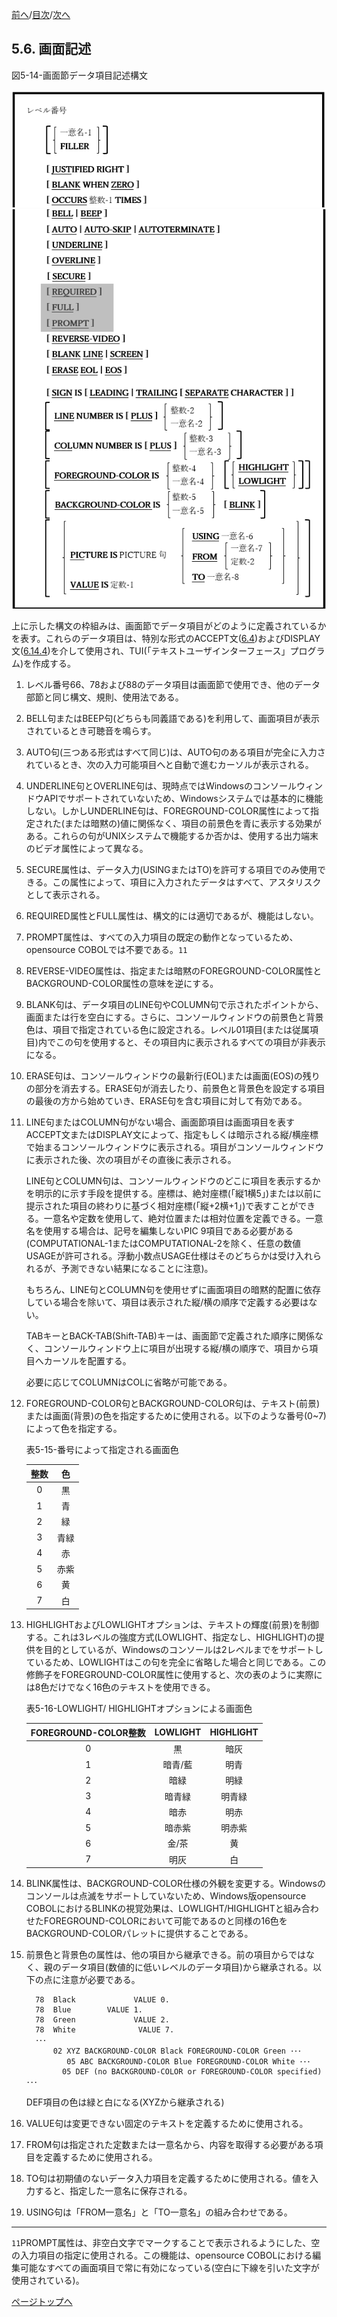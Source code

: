 <!--navi start1-->
[前へ](5-5.md)/[目次](https://momoko-yokogawa.github.io/opensourcecobol.github.io/markdown/TOC.html)/[次へ](6-1-1.md)
<!--navi end1-->
## 5.6. 画面記述

図5-14-画面節データ項目記述構文

![alt text](Image/5-14-1.png)
![alt text](Image/5-14-2.png)

上に示した構文の枠組みは、画面節でデータ項目がどのように定義されているかを表す。これらのデータ項目は、特別な形式のACCEPT文([6.4](6-4-1.md))およびDISPLAY文([6.14.4](6-14-4.md))を介して使用され、TUI(「テキストユーザインターフェース」プログラム)を作成する。

1. レベル番号66、78および88のデータ項目は画面節で使用でき、他のデータ部節と同じ構文、規則、使用法である。

2. BELL句またはBEEP句(どちらも同義語である)を利用して、画面項目が表示されているとき可聴音を鳴らす。

3. AUTO句(三つある形式はすべて同じ)は、AUTO句のある項目が完全に入力されているとき、次の入力可能項目へと自動で進むカーソルが表示される。

4. UNDERLINE句とOVERLINE句は、現時点ではWindowsのコンソールウィンドウAPIでサポートされていないため、Windowsシステムでは基本的に機能しない。しかしUNDERLINE句は、FOREGROUND-COLOR属性によって指定された(または暗黙の)値に関係なく、項目の前景色を青に表示する効果がある。これらの句がUNIXシステムで機能するか否かは、使用する出力端末のビデオ属性によって異なる。

5. SECURE属性は、データ入力(USINGまたはTO)を許可する項目でのみ使用できる。この属性によって、項目に入力されたデータはすべて、アスタリスクとして表示される。

6. REQUIRED属性とFULL属性は、構文的には適切であるが、機能はしない。

7. PROMPT属性は、すべての入力項目の既定の動作となっているため、opensource COBOLでは不要である。`11`

8. REVERSE-VIDEO属性は、指定または暗黙のFOREGROUND-COLOR属性とBACKGROUND-COLOR属性の意味を逆にする。

9. BLANK句は、データ項目のLINE句やCOLUMN句で示されたポイントから、画面または行を空白にする。さらに、コンソールウィンドウの前景色と背景色は、項目で指定されている色に設定される。レベル01項目(または従属項目)内でこの句を使用すると、その項目内に表示されるすべての項目が非表示になる。

10. ERASE句は、コンソールウィンドウの最新行(EOL)または画面(EOS)の残りの部分を消去する。ERASE句が消去したり、前景色と背景色を設定する項目の最後の方から始めていき、ERASE句を含む項目に対して有効である。

11. LINE句またはCOLUMN句がない場合、画面節項目は画面項目を表すACCEPT文またはDISPLAY文によって、指定もしくは暗示される縦/横座標で始まるコンソールウィンドウに表示される。項目がコンソールウィンドウに表示された後、次の項目がその直後に表示される。

    LINE句とCOLUMN句は、コンソールウィンドウのどこに項目を表示するかを明示的に示す手段を提供する。座標は、絶対座標(「縦1横5」)または以前に提示された項目の終わりに基づく相対座標(「縦+2横+1」)で表すことができる。一意名や定数を使用して、絶対位置または相対位置を定義できる。一意名を使用する場合は、記号を編集しないPIC 9項目である必要がある(COMPUTATIONAL-1またはCOMPUTATIONAL-2を除く、任意の数値USAGEが許可される。浮動小数点USAGE仕様はそのどちらかは受け入れられるが、予測できない結果になることに注意)。

      もちろん、LINE句とCOLUMN句を使用せずに画面項目の暗黙的配置に依存している場合を除いて、項目は表示された縦/横の順序で定義する必要はない。

      TABキーとBACK-TAB(Shift-TAB)キーは、画面節で定義された順序に関係なく、コンソールウィンドウ上に項目が出現する縦/横の順序で、項目から項目へカーソルを配置する。

      必要に応じてCOLUMNはCOLに省略が可能である。

12. FOREGROUND-COLOR句とBACKGROUND-COLOR句は、テキスト(前景)または画面(背景)の色を指定するために使用される。以下のような番号(0~7)によって色を指定する。

    表5-15-番号によって指定される画面色

    | 整数 | 色 |
    | :---: | :---: |
    | 0 | 黒 |
    | 1 | 青 |
    | 2 | 緑 |
    | 3 | 青緑 |
    | 4 | 赤 |
    | 5 | 赤紫 |
    | 6 | 黄 |
    | 7 | 白 |

13. HIGHLIGHTおよびLOWLIGHTオプションは、テキストの輝度(前景)を制御する。これは3レベルの強度方式(LOWLIGHT、指定なし、HIGHLIGHT)の提供を目的としているが、Windowsのコンソールは2レベルまでをサポートしているため、LOWLIGHTはこの句を完全に省略した場合と同じである。この修飾子をFOREGROUND-COLOR属性に使用すると、次の表のように実際には8色だけでなく16色のテキストを使用できる。

    表5-16-LOWLIGHT/ HIGHLIGHTオプションによる画面色<br>


     | FOREGROUND-COLOR整数 | LOWLIGHT | HIGHLIGHT |
    | :---: | :---: |:---: |
    | 0 | 黒 | 暗灰 |
    | 1 | 暗青/藍 | 明青 |
    | 2 | 暗緑 | 明緑 |
    | 3 | 暗青緑 | 明青緑 |
    | 4 | 暗赤 | 明赤 |
    | 5 | 暗赤紫 | 明赤紫 |
    | 6 | 金/茶 | 黄 |
    | 7 | 明灰 | 白 |


14. BLINK属性は、BACKGROUND-COLOR仕様の外観を変更する。Windowsのコンソールは点滅をサポートしていないため、Windows版opensource COBOLにおけるBLINKの視覚効果は、LOWLIGHT/HIGHLIGHTと組み合わせたFOREGROUND-COLORにおいて可能であるのと同様の16色をBACKGROUND-COLORパレットに提供することである。

15. 前景色と背景色の属性は、他の項目から継承できる。前の項目からではなく、親のデータ項目(数値的に低いレベルのデータ項目)から継承される。以下の点に注意が必要である。

    ```
      78  Black             VALUE 0.
      78  Blue        VALUE 1.
      78  Green             VALUE 2.
      78  White              VALUE 7.
      ･･･
          02 XYZ BACKGROUND-COLOR Black FOREGROUND-COLOR Green ･･･
             05 ABC BACKGROUND-COLOR Blue FOREGROUND-COLOR White ･･･
            05 DEF (no BACKGROUND-COLOR or FOREGROUND-COLOR specified) ･･･
    ```
      DEF項目の色は緑と白になる(XYZから継承される)

16. VALUE句は変更できない固定のテキストを定義するために使用される。

17. FROM句は指定された定数または一意名から、内容を取得する必要がある項目を定義するために使用される。

18. TO句は初期値のないデータ入力項目を定義するために使用される。値を入力すると、指定した一意名に保存される。

19. USING句は「FROM一意名」と「TO一意名」の組み合わせである。

---
`11`PROMPT属性は、非空白文字でマークすることで表示されるようにした、空の入力項目の指定に使用される。この機能は、opensource COBOLにおける編集可能なすべての画面項目で常に有効になっている(空白に下線を引いた文字が使用されている)。

<!--navi start2-->

[ページトップへ](5-6.md)
<!--navi end2-->
